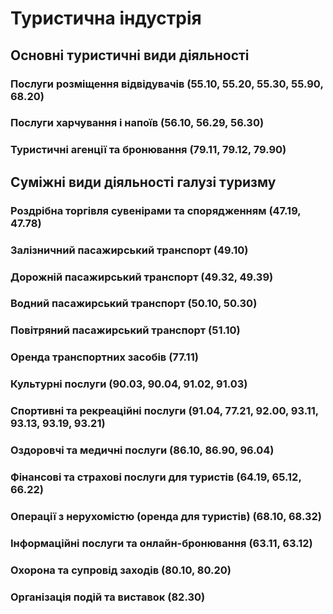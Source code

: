 # Туристична індустрія



## Основні туристичні види діяльності

### Послуги розміщення відвідувачів (55.10, 55.20, 55.30, 55.90, 68.20)

### Послуги харчування і напоїв (56.10, 56.29, 56.30)

### Туристичні агенції та бронювання (79.11, 79.12, 79.90)



## Суміжні види діяльності галузі туризму

### Роздрібна торгівля сувенірами та спорядженням (47.19, 47.78)

### Залізничний пасажирський транспорт (49.10)

### Дорожній пасажирський транспорт (49.32, 49.39)

### Водний пасажирський транспорт (50.10, 50.30)

### Повітряний пасажирський транспорт (51.10)

### Оренда транспортних засобів (77.11)

### Культурні послуги (90.03, 90.04, 91.02, 91.03)

### Спортивні та рекреаційні послуги (91.04, 77.21, 92.00, 93.11, 93.13, 93.19, 93.21)

### Оздоровчі та медичні послуги (86.10, 86.90, 96.04)

### Фінансові та страхові послуги для туристів (64.19, 65.12, 66.22)

### Операції з нерухомістю (оренда для туристів) (68.10, 68.32)

### Інформаційні послуги та онлайн-бронювання (63.11, 63.12)

### Охорона та супровід заходів (80.10, 80.20)

### Організація подій та виставок (82.30)




